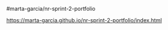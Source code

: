 #marta-garcia/nr-sprint-2-portfolio

 https://marta-garcia.github.io/nr-sprint-2-portfolio/index.html